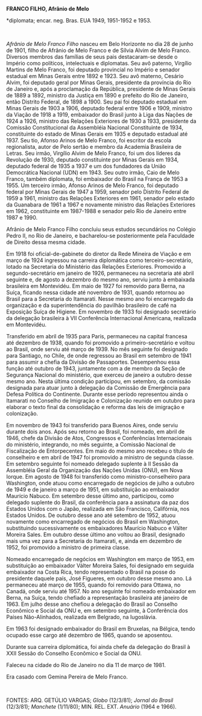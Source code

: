 **FRANCO FILHO, Afrânio de Melo**

\*diplomata; encar. neg. Bras. EUA 1949, 1951-1952 e 1953.

 

*Afrânio de Melo Franco Filho* nasceu em Belo Horizonte no dia 28 de
junho de 1901, filho de Afrânio de Melo Franco e de Sílvia Alvim de Melo
Franco. Diversos membros das famílias de seus pais destacaram-se desde o
Império como políticos, intelectuais e diplomatas. Seu avô paterno,
Virgílio Martins de Melo Franco, foi deputado provincial no Império e
senador estadual em Minas Gerais entre 1892 e 1923. Seu avô materno,
Cesário Alvim, foi deputado geral por Minas Gerais, presidente da
província do Rio de Janeiro e, após a proclamação da República,
presidente de Minas Gerais de 1889 a 1892, ministro da Justiça em 1890 e
prefeito do Rio de Janeiro, então Distrito Federal, de 1898 a 1900. Seu
pai foi deputado estadual em Minas Gerais de 1903 a 1906, deputado
federal entre 1906 e 1909, ministro da Viação de 1918 a 1919, embaixador
do Brasil junto à Liga das Nações de 1924 a 1926, ministro das Relações
Exteriores de 1930 a 1933, presidente da Comissão Constitucional da
Assembléia Nacional Constituinte de 1934, constituinte do estado de
Minas Gerais em 1935 e deputado estadual até 1937. Seu tio, Afonso
Arinos de Melo Franco, foi escritor da escola regionalista, autor de
Pelo sertão e membro da Academia Brasileira de Letras. Seu irmão,
Virgílio Alvim de Melo Franco, foi um dos líderes da Revolução de 1930,
deputado constituinte por Minas Gerais em 1934, deputado federal de 1935
a 1937 e um dos fundadores da União Democrática Nacional (UDN) em 1943.
Seu outro irmão, Caio de Melo Franco, também diplomata, foi embaixador
do Brasil na França de 1953 a 1955. Um terceiro irmão, Afonso Arinos de
Melo Franco, foi deputado federal por Minas Gerais de 1947 a 1959,
senador pelo Distrito Federal de 1959 a 1961, ministro das Relações
Exteriores em 1961, senador pelo estado da Guanabara de 1961 a 1967 e
novamente ministro das Relações Exteriores em 1962, constituinte em
1987-1988 e senador pelo Rio de Janeiro entre 1987 e 1990.

Afrânio de Melo Franco Filho concluiu seus estudos secundários no
Colégio Pedro II, no Rio de Janeiro, e bacharelou-se posteriormente pela
Faculdade de Direito dessa mesma cidade.

Em 1918 foi oficial-de-gabinete do diretor da Rede Mineira de Viação e
em março de 1924 ingressou na carreira diplomática como
terceiro-secretário, lotado na Secretaria do Ministério das Relações
Exteriores. Promovido a segundo-secretário em janeiro de 1926,
permaneceu na secretaria até abril seguinte e, de agosto a dezembro do
mesmo ano, serviu junto à embaixada brasileira em Montevidéu. Em maio de
1927 foi removido para Berna, na Suíça, ficando nessa cidade até
novembro de 1931, quando retornou ao Brasil para a Secretaria do
Itamarati. Nesse mesmo ano foi encarregado da organização e da
superintendência do pavilhão brasileiro de café na Exposição Suíça de
Higiene. Em novembro de 1933 foi designado secretário da delegação
brasileira à VII Conferência Internacional Americana, realizada em
Montevidéu.

Transferido em abril de 1935 para Paris, permaneceu na capital francesa
até dezembro de 1938, quando foi promovido a primeiro-secretário e
voltou ao Brasil, onde serviu até março de 1939. No mês seguinte foi
designado para Santiago, no Chile, de onde regressou ao Brasil em
setembro de 1941 para assumir a chefia da Divisão de Passaportes.
Desempenhou essa função até outubro de 1943, juntamente com a de membro
da Seção de Segurança Nacional do ministério, que exerceu de janeiro a
outubro desse mesmo ano. Nesta última condição participou, em setembro,
da comissão designada para atuar junto à delegação da Comissão de
Emergência para Defesa Política do Continente. Durante esse período
representou ainda o Itamarati no Conselho de Imigração e Colonização
reunido em outubro para elaborar o texto final da consolidação e reforma
das leis de imigração e colonização.

Em novembro de 1943 foi transferido para Buenos Aires, onde serviu
durante dois anos. Após seu retorno ao Brasil, foi nomeado, em abril de
1946, chefe da Divisão de Atos, Congressos e Conferências Internacionais
do ministério, integrando, no mês seguinte, a Comissão Nacional de
Fiscalização de Entorpecentes. Em maio do mesmo ano recebeu o título de
conselheiro e em abril de 1947 foi promovido a ministro de segunda
classe. Em setembro seguinte foi nomeado delegado suplente à II Sessão
da Assembléia Geral da Organização das Nações Unidas (ONU), em Nova
Iorque. Em agosto de 1948 foi transferido como ministro-conselheiro para
Washington, onde atuou como encarregado de negócios de julho a outubro
de 1949 e de janeiro a março de 1951, em substituição ao embaixador
Maurício Nabuco. Em setembro desse último ano, participou, como delegado
suplente do Brasil, da conferência para a assinatura da paz dos Estados
Unidos com o Japão, realizada em São Francisco, Califórnia, nos Estados
Unidos. De outubro desse ano até setembro de 1952, atuou novamente como
encarregado de negócios do Brasil em Washington, substituindo
sucessivamente os embaixadores Maurício Nabuco e Válter Moreira Sales.
Em outubro desse último ano voltou ao Brasil, designado mais uma vez
para a Secretaria do Itamarati, e, ainda em dezembro de 1952, foi
promovido a ministro de primeira classe.

Nomeado encarregado de negócios em Washington em março de 1953, em
substituição ao embaixador Válter Moreira Sales, foi designado em
seguida embaixador na Costa Rica, tendo representado o Brasil na posse
do presidente daquele país, José Figueres, em outubro desse mesmo ano.
Lá permaneceu até março de 1955, quando foi removido para Ottawa, no
Canadá, onde serviu até 1957. No ano seguinte foi nomeado embaixador em
Berna, na Suíça, tendo chefiado a representação brasileira até janeiro
de 1963. Em julho desse ano chefiou a delegação do Brasil ao Conselho
Econômico e Social da ONU e, em setembro seguinte, à Conferência dos
Países Não-Alinhados, realizada em Belgrado, na Iugoslávia.

Em 1963 foi designado embaixador do Brasil em Bruxelas, na Bélgica,
tendo ocupado esse cargo até dezembro de 1965, quando se aposentou.

Durante sua carreira diplomática, foi ainda chefe da delegação do Brasil
à XXII Sessão do Conselho Econômico e Social da ONU.

Faleceu na cidade do Rio de Janeiro no dia 11 de março de 1981.

Era casado com Gemina Pereira de Melo Franco.

 

FONTES: ARQ. GETÚLIO VARGAS; *Globo* (12/3/81); *Jornal do Brasil*
(12/3/81); *Manchete* (1/11/80); MIN. REL. EXT. *Anuário* (1964 e 1966).

 
